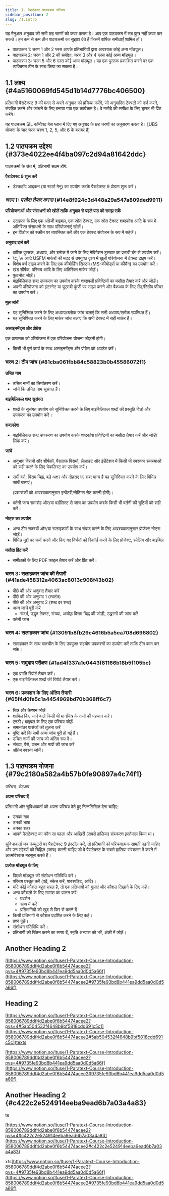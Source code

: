 ```yaml
---
title: 1. पैराटेक्स्ट पाठ्यक्रम परिचय
sidebar_position: 2
slug: /1.Intro
---
```


यह मैनुअल अनुवाद की सभी छह चरणों को कवर करता है।  आप एक पाठ्यक्रम में सब कुछ नहीं कवर कर सकते।  हम कम से कम तीन पाठ्यक्रमों का सुझाव देते हैं जिसमें वार्षिक समीक्षाएँ शामिल हों।

- पाठ्यक्रम 1: चरण 1 और 2 प्लस आपके प्रतिभागियों द्वारा आवश्यक कोई अन्य मॉड्यूल।
- पाठ्यक्रम 2: चरण 1 और 2 की समीक्षा, चरण 3 और 4 प्लस कोई अन्य मॉड्यूल।
- पाठ्यक्रम 3: चरण 5 और 6 प्लस कोई अन्य मॉड्यूल।  यह एक पुस्तक प्रकाशित करने पर एक व्यक्तिगत टीम के साथ किया जा सकता है।

## 1.1 लक्ष्य {#4a5160069fd545d1b14d7776bc406500}

प्रतिभागी पैराटेक्स्ट 9 की मदद से अपने अनुवाद को प्रक्रिया करेंगे, जो अनुवादित टेक्स्टों को दर्ज करने, संग्रहित करने और जांचने के लिए बनाया गया एक कार्यक्रम है।  वे मसौदे की समीक्षा के लिए ड्राफ्ट भी प्रिंट करेंगे।

यह पाठ्यक्रम SIL कॉम्पैक्ट बेस प्लान में दिए गए अनुवाद के छह चरणों का अनुसरण करता है।  [UBS योजना के चार चरण चरण 1, 2, 5, और 6 के बराबर हैं]

## 1.2 पाठ्यक्रम उद्देश्य {#373e4022ee4f4ba097c2d94a81642ddc}

पाठ्यक्रमों के अंत में, प्रतिभागी सक्षम होंगे:

**पैराटेक्स्ट 9 शुरू करें**

- डेस्कटॉप आइकन (या स्टार्ट मेनू) का उपयोग करके पैराटेक्स्ट 9 प्रोग्राम शुरू करें।

### _**चरण 1: मसौदा तैयार करना**_ {#14e8f924c3d448a29a547a809ded9911}

**परियोजनाओं और संसाधनों को खोलें ताकि अनुवाद से पहले पाठ को समझ सकें**

- उदाहरण के लिए एक अंग्रेजी बाइबल, एक स्रोत टेक्स्ट, एक स्रोत टेक्स्ट शब्दकोश आदि के रूप में अतिरिक्त संसाधनों के साथ परियोजनाएं खोलें।
- इन विंडोज को स्क्रीन पर व्यवस्थित करें और एक टेक्स्ट संयोजन के रूप में सहेजें।

**अनुवाद दर्ज करें**

- वांछित पुस्तक, अध्याय, और श्लोक में जाने के लिए नेविगेशन टूलबार का प्रभावी ढंग से उपयोग करें।
- \c, \v आदि USFM मार्करों की मदद से उपयुक्त दृश्य में खुली परियोजना में टेक्स्ट टाइप करें।
- विशेष वर्ण टाइप करने के लिए एक कीबोर्डिंग सिस्टम (MS-कीबोर्ड्स या कीमैन) का उपयोग करें।
- खंड शीर्षक, परिचय आदि के लिए अतिरिक्त मार्कर जोड़ें।
- फुटनोट जोड़ें।
- बाइबिलिकल शब्द उपकरण का उपयोग करके शब्दावली प्रविष्टियों का मसौदा तैयार करें और जोड़ें।
- अपनी परियोजना को इंटरनेट या यूएसबी कुंजी पर साझा करने और बैकअप के लिए सेंड/रिसीव फीचर का उपयोग करें।

**मूल जांचें**

- यह सुनिश्चित करने के लिए अध्याय/श्लोक जांच चलाएं कि सभी अध्याय/श्लोक उपस्थित हैं।
- यह सुनिश्चित करने के लिए मार्कर जांच चलाएं कि सभी टेक्स्ट में सही मार्कर हैं।

**असाइनमेंट्स और प्रोग्रेस**

एक प्रशासक को परियोजना में एक परियोजना योजना जोड़नी होगी।

- किसी भी पूर्ण कार्य के साथ असाइनमेंट्स और प्रोग्रेस को अपडेट करें।

### **चरण 2: टीम जांच** {#81cba061fbb84c58823b0b45586072f1}

**उचित नाम**

- उचित नामों का लिप्यंतरण करें।
- जांचें कि उचित नाम सुसंगत हैं।

**बाइबिलिकल शब्द सुसंगत**

- शब्दों के सुसंगत उपयोग को सुनिश्चित करने के लिए बाइबिलिकल शब्दों की प्रस्तुति विंडो और उपकरण का उपयोग करें।

**शब्दकोश**

- बाइबिलिकल शब्द उपकरण का उपयोग करके शब्दकोश प्रविष्टियों का मसौदा तैयार करें और जोड़ें/लिंक करें।

**जांचें**

- अनुभाग विरामों और शीर्षकों, पैराग्राफ विरामों, लेआउट और इंडेंटेशन में किसी भी स्वरूपण समस्याओं को सही करने के लिए चेकलिस्ट का उपयोग करें।

- सभी वर्ण, विराम चिह्न, बड़े अक्षर और दोहराए गए शब्द मान्य हैं यह सुनिश्चित करने के लिए विभिन्न जांचें चलाएं।

  (प्रशासकों को आवश्यकतानुसार इन्वेंटरी/सेटिंग्स सेट करनी होगी)।

- वर्तनी जांच समारोह और/या वर्डलिस्ट से जांच का उपयोग करके किसी भी वर्तनी की त्रुटियों को सही करें।

**नोट्स का उपयोग**

- अन्य टीम सदस्यों और/या सलाहकारों के साथ संवाद करने के लिए आवश्यकतानुसार प्रोजेक्ट नोट्स जोड़ें।
- विभिन्न मुद्दों पर चर्चा करने और किए गए निर्णयों को रिकॉर्ड करने के लिए प्रोजेक्ट, स्पेलिंग और बाइबिल

**मसौदा प्रिंट करें**

- समीक्षकों के लिए PDF फाइल तैयार करें और प्रिंट करें।

### **चरण 3: सलाहकार जांच की तैयारी** {#41ade458312a4063ac8013c908f43b02}

- पीछे की ओर अनुवाद तैयार करें
- पीछे की ओर अनुवाद 1 (स्वतंत्र)
- पीछे की ओर अनुवाद 2 (शब्द दर शब्द)
- अन्य जांचें पूरी करें
  - संदर्भ, उद्धृत टेक्स्ट, संख्या, अजोड़ विराम चिह्न की जोड़ी, उद्धरणों की जांच करें
- वर्तनी जांच

### **चरण 4: सलाहकार जांच** {#13091b8fb29c4616b5a5ea708d696802}

- सलाहकार के साथ बातचीत के लिए उपयुक्त सहयोग उपकरणों का उपयोग करें ताकि टीम काम कर सके।

### **चरण 5: समुदाय परीक्षण** {#1ad4f337a1e0443f81166b18b5f105bc}

- एक प्रगति रिपोर्ट तैयार करें।
- एक बाइबिलिकल शब्दों की रिपोर्ट तैयार करें।

### **चरण 6: प्रकाशन के लिए अंतिम तैयारी** {#65f4d0fe5c1a4454969bd70b368ff6c7}

- चित्र और कैप्शन जोड़ें
- शामिल किए जाने वाले किसी भी मानचित्र के नामों की पहचान करें।
- एनटी / बाइबल के लिए एक परिचय जोड़ें
- समानांतर पासेजों की तुलना करें
- पुष्टि करें कि सभी अन्य जांच पूरी हो गई हैं।
- उचित नामों की जांच को अंतिम रूप दें।
- संख्या, पैसे, वजन और मापों की जांच करें
- अंतिम स्वरूप जांचें।

## 1.3 पाठ्यक्रम योजना {#79c2180a582a4b57b0fe90897a4c74f1}

_परिचय, सेटअप_

**अपना परिचय दें**

प्रतिभागी और सुविधाकर्ता को अपना परिचय देते हुए निम्नलिखित देना चाहिए:

- उनका नाम
- उनकी भाषा
- उनका शहर
- आपने पैराटेक्स्ट का कौन सा पहला और आखिरी (सबसे हालिया) संस्करण इस्तेमाल किया था।

सुविधाकर्ता जब कंप्यूटरों पर पैराटेक्स्ट 9 इंस्टॉल करें, तो प्रतिभागी को परिचयात्मक सामग्री पढ़नी चाहिए और उन उद्देश्यों को चिह्नित (जांच) करनी चाहिए जो वे पैराटेक्स्ट के सबसे हालिया संस्करण में करने में आत्मविश्वास महसूस करते हैं।

**प्रत्येक मॉड्यूल के लिए**

- पिछले मॉड्यूल की संशोधन गतिविधि करें।
- परिचय प्रस्तुत करें (पढ़ें, स्केच करें, पावरपॉइंट, आदि)।
- यदि कोई कौशल बहुत सरल है, तो एक प्रतिभागी को बुलाएं और कौशल दिखाने के लिए कहें।
- अन्य कौशलों के लिए सारांश का पालन करें:
  - प्रदर्शन
  - साथ में करें
  - प्रतिभागियों को खुद से फिर से करने दें
- किसी प्रतिभागी से कौशल प्रदर्शित करने के लिए कहें।
- प्रश्न पूछें।
- संशोधन गतिविधि करें।
- प्रतिभागी को चिंतन करने का समय दें, स्मृति अभ्यास को भरें, अंकी में जोड़ें।

<div class='notion-row'>
<div class='notion-column' style={{width: 'calc((100% - (min(32px, 4vw) * 1)) * 0.5)'}}>

## Another Heading 2

[https://www.notion.so/ltuse/1-Paratext-Course-Introduction-858006789ddf4d2abe0f6b54474acee2?pvs=4#9735fe93bd8b441ea9dd5aa0d0d5a66f](https://www.notion.so/ltuse/1-Paratext-Course-Introduction-858006789ddf4d2abe0f6b54474acee2#9735fe93bd8b441ea9dd5aa0d0d5a66f)

</div><div className='notion-spacer'></div>

<div class='notion-column' style={{width: 'calc((100% - (min(32px, 4vw) * 1)) * 0.5)'}}>

## Heading 2

</div><div className='notion-spacer'></div>
</div>

[https://www.notion.so/ltuse/1-Paratext-Course-Introduction-858006789ddf4d2abe0f6b54474acee2?pvs=4#5ab504532f4648b9bf5818cdd691c5c1](https://www.notion.so/ltuse/1-Paratext-Course-Introduction-858006789ddf4d2abe0f6b54474acee2#5ab504532f4648b9bf5818cdd691c5c1)texts

[https://www.notion.so/ltuse/1-Paratext-Course-Introduction-858006789ddf4d2abe0f6b54474acee2?pvs=4#9735fe93bd8b441ea9dd5aa0d0d5a66f](https://www.notion.so/ltuse/1-Paratext-Course-Introduction-858006789ddf4d2abe0f6b54474acee2#9735fe93bd8b441ea9dd5aa0d0d5a66f)

## Another Heading 2 {#c422c2e524914eeba9ead6b7a03a4a83}

te

[https://www.notion.so/ltuse/1-Paratext-Course-Introduction-858006789ddf4d2abe0f6b54474acee2?pvs=4#c422c2e524914eeba9ead6b7a03a4a83](https://www.notion.so/ltuse/1-Paratext-Course-Introduction-858006789ddf4d2abe0f6b54474acee2#c422c2e524914eeba9ead6b7a03a4a83)

xts[https://www.notion.so/ltuse/1-Paratext-Course-Introduction-858006789ddf4d2abe0f6b54474acee2?pvs=4#9735fe93bd8b441ea9dd5aa0d0d5a66f](https://www.notion.so/ltuse/1-Paratext-Course-Introduction-858006789ddf4d2abe0f6b54474acee2#9735fe93bd8b441ea9dd5aa0d0d5a66f)
